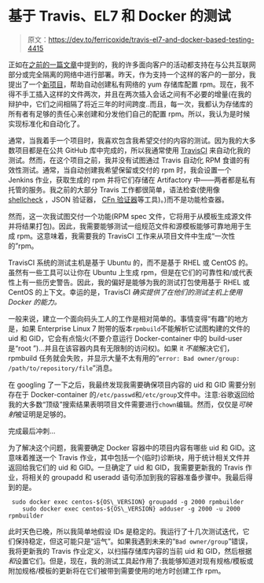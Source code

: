 # 基于 Travis、EL7 和 Docker 的测试

> 原文：<https://dev.to/ferricoxide/travis-el7-and-docker-based-testing-4415>

正如在[之前的一篇文章](https://www.blogger.com/blogger.g?blogID=3054063691986932274)中提到的，我的许多面向客户的活动都支持在与公共互联网部分或完全隔离的网络中进行部署。昨天，作为支持一个这样的客户的一部分，我提出了一个[新项目](https://github.com/plus3it/priv-repo-rpm-builder)，帮助自动创建私有网络的 yum 存储库配置 rpm。现在，我不得不手工插入这样的文件两次，并且在两次插入会话之间有不必要的增量(在我的辩护中，它们之间相隔了将近三年的时间跨度..而且，每一次，我都认为存储库的所有者有足够的责任心来创建和分发他们自己的配置 rpm。所以，我认为是时候实现标准化和自动化了。

通常，当我着手一个项目时，我喜欢包含我希望交付的内容的测试。因为我的大多数项目都是在公共 GitHub 库中完成的，所以我通常使用 [TravisCI](https://travis-ci.com/) 来自动化我的测试。然而，在这个项目之前，我并没有试图通过 Travis 自动化 RPM 食谱的有效性测试。通常，当自动创建我希望保留或交付的 rpm 时，我会设置一个 Jenkins 作业，获取生成的 rpm 并将它们存储在 Artifactory 中——两者都是私有托管的服务。我之前的大部分 Travis 工作都很简单，语法检查(使用像 [shellcheck](https://www.shellcheck.net/) ，JSON 验证器， [CFn 验证器](https://github.com/aws-cloudformation/cfn-python-lint)等工具)。)而不是功能检查器。

然而，这一次我试图交付一个功能(RPM spec 文件，它将用于从模板生成源文件并将结果打包)。因此，我需要能够测试一组规范文件和源模板能够可靠地用于生成 rpm。这意味着，我需要我的 TravisCI 工作来从项目文件中生成“一次性的”rpm。

TravisCI 系统的测试主机是基于 Ubuntu 的，而不是基于 RHEL 或 CentOS 的。虽然有一些工具可以让你在 Ubuntu 上生成 rpm，但是在它们的可靠性和/或代表性上有一些历史警告。因此，我的偏好是能够为我的测试打包使用基于 RHEL 或 CentOS 的上下文。幸运的是，TravisCI *确实提供了在他们的测试主机上使用 Docker 的能力。*

一般来说，建立一个面向码头工人的工作是相对简单的。事情变得“有趣”的地方是，如果 Enterprise Linux 7 附带的版本`rpmbuild`不能解析它试图构建的文件的 uid 和 GID，它会有点恼火(不要介意运行 Docker-container 中的 build-user 是“root ”)...并且在该容器内具有无限制的访问权)。如果 it *不能*解决它们，rpmbuild 任务就会失败，并显示大量不太有用的“`error: Bad owner/group: /path/to/repository/file`”消息。

在 googling 了一下之后，我最终发现我需要确保项目内容的 uid 和 GID 需要分别存在于 Docker-container 的`/etc/passwd`和`/etc/group`文件中。注意:谷歌返回给我的大多数“顶级”搜索结果表明项目文件需要进行`chown`编辑。然而，仅仅是*可映射*被证明是足够的。

完成最后冲刺...

为了解决这个问题，我需要确定 Docker 容器中的项目内容有哪些 uid 和 GID。这意味着推送一个 Travis 作业，其中包括一个(临时)诊断块，用于统计相关文件并返回给我它们的 uid 和 GID。一旦确定了 uid 和 GID，我需要更新我的 Travis 作业，将相关的 groupadd 和 useradd 语句添加到我的容器准备步骤中。我最后得到的是。

```
 sudo docker exec centos-${OS\_VERSION} groupadd -g 2000 rpmbuilder
    sudo docker exec centos-${OS\_VERSION} adduser -g 2000 -u 2000 rpmbuilder 
```

此时天色已晚，所以我简单地假设 IDs 是稳定的。我运行了十几次测试迭代，它们保持稳定，但这可能只是“运气”。如果我遇到未来的“`Bad owner/group`”错误，我将更新我的 Travis 作业定义，以扫描存储库内容的当前 uid 和 GID，然后根据*和*设置它们。但是，现在，我的测试工具起作用了:我能够知道对现有规格/模板或附加规格/模板的更新将在它们被带到需要使用的地方时创建工作 rpm。